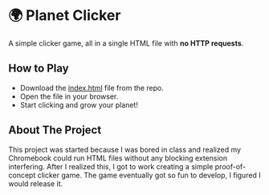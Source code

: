 # 🌍 Planet Clicker

A simple clicker game, all in a single HTML file with **no HTTP requests**.

## How to Play
- Download the [index.html](https://github.com/twistedcarts/planet-clicker/releases/download/v1.0/index.html) file from the repo.
- Open the file in your browser.
- Start clicking and grow your planet!

## About The Project

This project was started because I was bored in class and realized my Chromebook could run HTML files without any blocking extension interfering. After I realized this, I got to work creating a simple proof-of-concept clicker game. The game eventually got so fun to develop, I figured I would release it.
